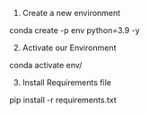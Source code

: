 1. Create a new environment

conda create -p env python=3.9 -y

2. Activate our Environment

conda activate env/

3. Install Requirements file

pip install -r requirements.txt